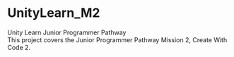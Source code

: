 # UnityLearn_M2
Unity Learn Junior Programmer Pathway   
This project covers the Junior Programmer Pathway Mission 2, Create With Code 2.
